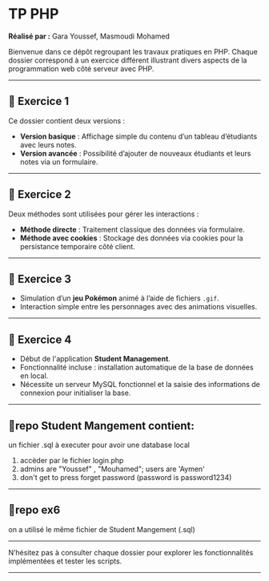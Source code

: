 # TP PHP  
**Réalisé par :** Gara Youssef, Masmoudi Mohamed

Bienvenue dans ce dépôt regroupant les travaux pratiques en PHP. Chaque dossier correspond à un exercice différent illustrant divers aspects de la programmation web côté serveur avec PHP.

---

## 📁 Exercice 1

Ce dossier contient deux versions :

- **Version basique** : Affichage simple du contenu d’un tableau d’étudiants avec leurs notes.
- **Version avancée** : Possibilité d’ajouter de nouveaux étudiants et leurs notes via un formulaire.

---

## 📁 Exercice 2

Deux méthodes sont utilisées pour gérer les interactions :

- **Méthode directe** : Traitement classique des données via formulaire.
- **Méthode avec cookies** : Stockage des données via cookies pour la persistance temporaire côté client.

---

## 📁 Exercice 3

- Simulation d’un **jeu Pokémon** animé à l’aide de fichiers `.gif`.
- Interaction simple entre les personnages avec des animations visuelles.

---

## 📁 Exercice 4

- Début de l'application **Student Management**.
- Fonctionnalité incluse : installation automatique de la base de données en local.
- Nécessite un serveur MySQL fonctionnel et la saisie des informations de connexion pour initialiser la base.

---

## 📁repo Student Mangement contient:
un fichier .sql à executer pour avoir une database local
1. accèder par le fichier login.php
2. admins are "Youssef" , "Mouhamed"; users are 'Aymen'
3. don't get to press forget password
   (password is password1234)
   
---

## 📁repo ex6
on a utilisé le même fichier de Student Mangement (.sql)


---

N’hésitez pas à consulter chaque dossier pour explorer les fonctionnalités implémentées et tester les scripts.

---

  



